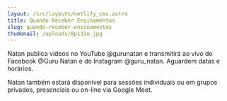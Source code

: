 ```yaml
---
layout: /src/layouts/netlify_cms.astro
title: Quando Receber Ensinamentos
slug: quando-receber-ensinamentos
thumbnail: /uploads/8p132o.jpg
---
```

Natan publica vídeos no YouTube @gurunatan e transmitirá ao vivo do Facebook @Guru Natan e do Instagram @guru_natan. Aguardem datas e horários.

Natan também estará disponível para sessões individuais ou em grupos privados, presenciais ou on-line via Google Meet.